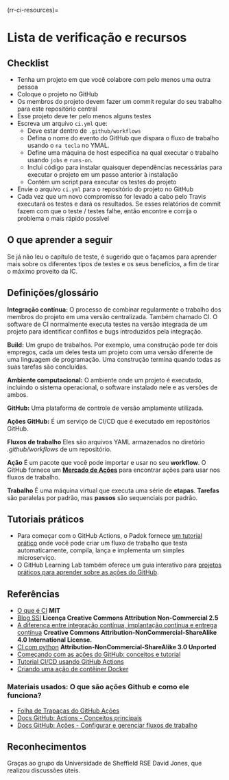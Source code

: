 (rr-ci-resources)=
# Lista de verificação e recursos

## Checklist

- Tenha um projeto em que você colabore com pelo menos uma outra pessoa
- Coloque o projeto no GitHub
- Os membros do projeto devem fazer um commit regular do seu trabalho para este repositório central
- Esse projeto deve ter pelo menos alguns testes
- Escreva um arquivo `ci.yml` que:
  - Deve estar dentro de `.github/workflows`
  - Defina o nome do evento do GitHub que dispara o fluxo de trabalho usando o `na tecla` no YMAL.
  - Define uma máquina de host específica na qual executar o trabalho usando `jobs` e `runs-on`.
  - Inclui código para instalar quaisquer dependências necessárias para executar o projeto em um passo anterior à instalação
  - Contém um script para executar os testes do projeto
- Envie o arquivo `ci.yml` para o repositório do projeto no GitHub
- Cada vez que um novo compromisso for levado a cabo pelo Travis executará os testes e dará os resultados. Se esses relatórios de commit fazem com que o teste / testes falhe, então encontre e corrija o problema o mais rápido possível

## O que aprender a seguir

Se já não leu o capítulo de teste, é sugerido que o façamos para aprender mais sobre os diferentes tipos de testes e os seus benefícios, a fim de tirar o máximo proveito da IC.

## Definições/glossário

**Integração contínua:** O processo de combinar regularmente o trabalho dos membros do projeto em uma versão centralizada. Também chamado CI. O software de CI normalmente executa testes na versão integrada de um projeto para identificar conflitos e bugs introduzidos pela integração.

**Build:** Um grupo de trabalhos. Por exemplo, uma construção pode ter dois empregos, cada um deles testa um projeto com uma versão diferente de uma linguagem de programação. Uma construção termina quando todas as suas tarefas são concluídas.

**Ambiente computacional:** O ambiente onde um projeto é executado, incluindo o sistema operacional, o software instalado nele e as versões de ambos.

**GitHub:** Uma plataforma de controle de versão amplamente utilizada.

**Ações GitHub:** É um serviço de CI/CD que é executado em repositórios GitHub.

**Fluxos de trabalho** Eles são arquivos YAML armazenados no diretório _.github/workflows_ de um repositório.

**Ação** É um pacote que você pode importar e usar no seu **workflow**. O GitHub fornece um **[Mercado de Ações](https://github.com/marketplace?type=actions)** para encontrar ações para usar nos fluxos de trabalho.

**Trabalho** É uma máquina virtual que executa uma série de **etapas**. **Tarefas** são paralelas por padrão, mas **passos** são sequenciais por padrão.

## Tutoriais práticos

- Para começar com o GitHub Actions, o Padok fornece [um tutorial prático](https://github.com/padok-team/github-actions-tutorial) onde você pode criar um fluxo de trabalho que testa automaticamente, compila, lança e implementa um simples microserviço.
- O GitHub Learning Lab também oferece um guia interativo para [projetos práticos para aprender sobre as ações do GitHub](https://lab.github.com/githubtraining/github-actions:-continuous-integration).

## Referências

- [O que é CI](https://github.com/travis-ci/docs-travis-ci-com/blob/master/user/for-beginners.md) **MIT**
- [Blog SSI](https://software.ac.uk/using-continuous-integration-build-and-test-your-software?_ga=2.231776223.1391442519.1547641475-1644026160.1541158284) **Licença Creative Commons Attribution Non-Commercial 2.5**
- [A diferença entre integração contínua, implantação contínua e entrega contínua](https://www.digitalocean.com/community/tutorials/an-introduction-to-continuous-integration-delivery-and-deployment) **Creative Commons Attribution-NonCommercial-ShareAlike 4.0 International License.**
- [CI com python](https://docs.python-guide.org/scenarios/ci/) **Attribution-NonCommercial-ShareAlike 3.0 Unported**
- [Começando com as ações do GitHub: conceitos e tutorial](https://www.padok.fr/en/blog/github-actions)
- [Tutorial CI/CD usando GitHub Actions](https://dev.to/michaelcurrin/intro-tutorial-to-ci-cd-with-github-actions-2ba8)
- [Criando uma ação de contêiner Docker](https://docs.github.com/en/actions/creating-actions/creating-a-docker-container-action)

### Materiais usados: O que são ações Github e como ele funciona?

- [Folha de Trapaças do GitHub Ações](https://resources.github.com/whitepapers/GitHub-Actions-Cheat-sheet/)
- [Docs GitHub: Actions - Conceitos principais](https://docs.github.com/en/actions/getting-started-with-github-actions/core-concepts-for-github-actions)
- [Docs GitHub: Ações - Configurar e gerenciar fluxos de trabalho](https://docs.github.com/en/actions/configuring-and-managing-workflows)

## Reconhecimentos

Graças ao grupo da Universidade de Sheffield RSE David Jones, que realizou discussões úteis.
